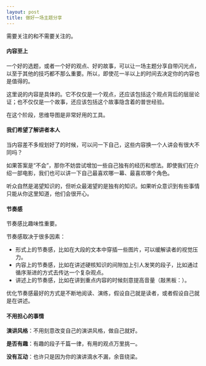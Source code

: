 ```yaml
---
layout: post
title: 做好一场主题分享
---
```


需要关注的和不需要关注的。

#### 内容至上

一个好的选题，或者一个好的观点、好的故事，可以让一场主题分享自带闪光点，以至于其他的技巧都不那么重要。所以，即使花一半以上的时间去决定你的内容也是值得的。

这里说的内容是具体的。它不仅仅是一个观点，还应该包括这个观点背后的层层论证；也不仅仅是一个故事，还应该包括这个故事隐含着的普世经验。

在这个阶段，思维导图是非常好用的工具。

#### 我们希望了解讲者本人

当内容差不多规划好了的时候，可以问一下自己，这些内容换一个人讲会有很大不同吗？

如果答案是“不会”，那你不妨尝试增加一些自己独有的经历和想法。即使我们在介绍一部电影，我们也可以讲一下自己最喜欢哪一幕、最喜欢哪个角色。

听众自然是渴望知识的，但听众最渴望的是独有的知识。如果听众意识到有些事情只能从你这里知道，他们会很开心。

#### 节奏感

节奏感比趣味性重要。

节奏感取决于很多因素：

* 形式上的节奏感，比如在大段的文本中穿插一些图片，可以缓解读者的视觉压力。
* 内容上的节奏感，比如在讲述硬核知识的间隙加上引人发笑的段子，比如通过循序渐进的方式去传达一个复杂观点。
* 讲述上的节奏感，比如在讲到重点内容的时候刻意提高音量（敲黑板：）。

优化节奏感最好的方式是不断地阅读、演练，假设自己就是读者，或者假设自己就是在讲述。

#### 不用担心的事情

**演讲风格**：不用刻意改变自己的演讲风格，做自己就好。

**是否有趣**：有趣的段子千篇一律，有用的观点万里挑一。

**没有互动**：也许只是因为你的演讲滴水不漏，余音绕梁。